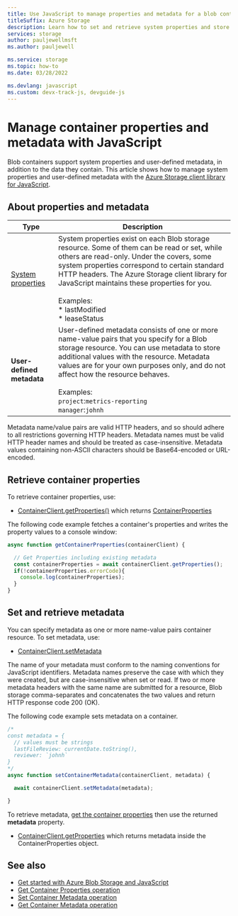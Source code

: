 ```yaml
---
title: Use JavaScript to manage properties and metadata for a blob container
titleSuffix: Azure Storage
description: Learn how to set and retrieve system properties and store custom metadata on blob containers in your Azure Storage account using the JavaScript client library.
services: storage
author: pauljewellmsft
ms.author: pauljewell

ms.service: storage
ms.topic: how-to
ms.date: 03/28/2022

ms.devlang: javascript
ms.custom: devx-track-js, devguide-js
---
```


# Manage container properties and metadata with JavaScript

Blob containers support system properties and user-defined metadata, in addition to the data they contain. This article shows how to manage system properties and user-defined metadata with the [Azure Storage client library for JavaScript](https://www.npmjs.com/package/@azure/storage-blob).

## About properties and metadata

| Type|Description|
|--|--|
|[System properties](/javascript/api/@azure/storage-blob/containerproperties#@azure-storage-blob-containerproperties-lastmodified)|System properties exist on each Blob storage resource. Some of them can be read or set, while others are read-only. Under the covers, some system properties correspond to certain standard HTTP headers. The Azure Storage client library for JavaScript maintains these properties for you. <br><br>Examples:<br>* lastModified<br>* leaseStatus|
|**User-defined metadata**|User-defined metadata consists of one or more name-value pairs that you specify for a Blob storage resource. You can use metadata to store additional values with the resource. Metadata values are for your own purposes only, and do not affect how the resource behaves.<br><br>Examples:<br>`project`:`metrics-reporting`<br>`manager`:`johnh`|

Metadata name/value pairs are valid HTTP headers, and so should adhere to all restrictions governing HTTP headers. Metadata names must be valid HTTP header names and should be treated as case-insensitive. Metadata values containing non-ASCII characters should be Base64-encoded or URL-encoded.

## Retrieve container properties

To retrieve container properties, use:

- [ContainerClient.getProperties()](/javascript/api/@azure/storage-blob/containerclient#@azure-storage-blob-containerclient-getproperties) which returns [ContainerProperties](/javascript/api/@azure/storage-blob/containerproperties)

The following code example fetches a container's properties and writes the property values to a console window:

```javascript
async function getContainerProperties(containerClient) {

  // Get Properties including existing metadata
  const containerProperties = await containerClient.getProperties();
  if(!containerProperties.errorCode){
    console.log(containerProperties);
  }
}
```

## Set and retrieve metadata

You can specify metadata as one or more name-value pairs container resource. To set metadata, use:

- [ContainerClient.setMetadata](/javascript/api/@azure/storage-blob/containerclient#@azure-storage-blob-containerclient-setmetadata)

The name of your metadata must conform to the naming conventions for JavaScript identifiers. Metadata names preserve the case with which they were created, but are case-insensitive when set or read. If two or more metadata headers with the same name are submitted for a resource, Blob storage comma-separates and concatenates the two values and return HTTP response code 200 (OK).

The following code example sets metadata on a container.

```javascript
/*
const metadata = {
  // values must be strings
  lastFileReview: currentDate.toString(),
  reviewer: `johnh`
}
*/
async function setContainerMetadata(containerClient, metadata) {

  await containerClient.setMetadata(metadata);

}
```

To retrieve metadata, [get the container properties](#retrieve-container-properties) then use the returned **metadata** property. 

- [ContainerClient.getProperties](/javascript/api/@azure/storage-blob/containerclient#@azure-storage-blob-containerclient-getproperties) which returns metadata inside the ContainerProperties object.


## See also

- [Get started with Azure Blob Storage and JavaScript](storage-blob-javascript-get-started.md)
- [Get Container Properties operation](/rest/api/storageservices/get-container-properties)
- [Set Container Metadata operation](/rest/api/storageservices/set-container-metadata)
- [Get Container Metadata operation](/rest/api/storageservices/get-container-metadata)
